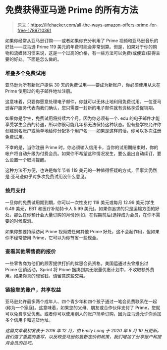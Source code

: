 # 免费获得亚马逊 Prime 的所有方法

> 原文：<https://lifehacker.com/all-the-ways-amazon-offers-prime-for-free-1789710361>

如果你经常从亚马逊订购——或者如果你充分利用了 Prime 视频和亚马逊音乐的好处——亚马逊 Prime 119 美元的年费可能会非常划算。但是，如果对于你的购物和流媒体习惯来说，这是一个过高的价格，有一些方法可以免费(或便宜)获得主要的好处。下面是怎么做的。



### **堆叠多个免费试用**

亚马逊为所有新账户提供 30 天的免费试用——要成为新账户，你必须使用从未在 Prime 使用过的电子邮件地址注册。

这意味着，只要你愿意处理电子邮件，你就可以无休止地利用免费试用。一位亚马逊客户服务代表向我们确认，您只需要一封新的电子邮件就有资格享受促销期。

如果你是学生，免费试用将持续六个月。因为你必须有一个. edu 的电子邮件才能享受学生会员的待遇，所以你很可能几年都无法保持这种状态。但有些学校允许你创建别名账户或简单地给你分配多个用户名——如果是这样的话，你可以多次注册免费试用。

不幸的是，当你注册 Prime 时，你必须输入信用卡，当你的试用期结束时，你的帐户将自动升级为付费会员。如果你不希望这种情况发生，要么退出自动续订，要么设置一个取消提醒。

这种方法不方便，也许是每年节省 119 美元的一种值得怀疑的方式，但事实仍然是:亚马逊似乎对多次免费试用没什么意见。

### **按月支付**

一旦你的免费试用期到期，你可以一次性支付 119 美元或每月 12.99 美元(学生 6.49 美元，EBT 和医疗补助持卡人 5.99 美元)。如果你追求的只是运输方面的好处，那么在你预计会大量订购的月份(例如，在假期前后)选择成为会员，在你不需要的时候取消。

如果你想要持续访问 Prime 视频或任何其他 Prime 好处，这不会起作用，但如果你不经常使用 Prime，它可以为你节省一些现金。

### **查看其他零售商的报价**

一些零售商为他们的顾客提供打折的优惠会员资格。美国运通过去曾推出过 Prime 促销活动，Sprint 将 Prime 捆绑到其无限量优惠计划中，不收取额外费用。如果你真的想省钱，请留意这些交易。

### **链接您的账户，共享权益**

亚马逊允许最多两个成年人、四个青少年和四个孩子通过一笔会员费联系在一起(称为一个家庭)。这意味着，如果您的父母、朋友或合作伙伴支付了 Prime，您就可以免费享受优惠。或者你可以使用别人的账户简单订购，因为亚马逊允许你添加多个信用卡和送货地址。

*这篇文章最初发表于 2016 年 12 月，由 Emily Long 于 2020 年 6 月 10 日更新。我们做了重要的重写，以反映亚马逊的最新定价和政策，我们增加了分享账户和按月会员的技巧。*
